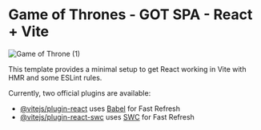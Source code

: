 # Game of Thrones - GOT SPA -  React + Vite
![Game of Throne (1)](https://github.com/Shariful7834/TEST-GOT-SPA/assets/37573074/b903545a-6ac9-41e8-8a7c-32ce4c66d8e7)

This template provides a minimal setup to get React working in Vite with HMR and some ESLint rules.

Currently, two official plugins are available:

- [@vitejs/plugin-react](https://github.com/vitejs/vite-plugin-react/blob/main/packages/plugin-react/README.md) uses [Babel](https://babeljs.io/) for Fast Refresh
- [@vitejs/plugin-react-swc](https://github.com/vitejs/vite-plugin-react-swc) uses [SWC](https://swc.rs/) for Fast Refresh
